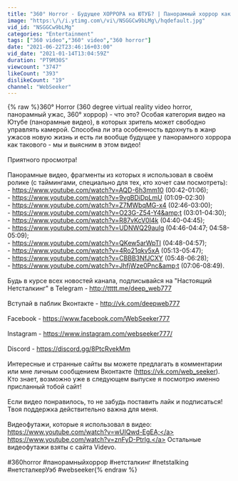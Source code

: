 ```yaml
---
title: "360° Horror - Будущее ХОРРОРА на ЮТУБ? | Панорамный хоррор как явление"
image: "https:\/\/i.ytimg.com\/vi\/NSGGCw9bLMg\/hqdefault.jpg"
vid_id: "NSGGCw9bLMg"
categories: "Entertainment"
tags: ["360 video","360° video","360 horror"]
date: "2021-06-22T23:46:16+03:00"
vid_date: "2021-01-14T13:04:59Z"
duration: "PT9M30S"
viewcount: "3747"
likeCount: "393"
dislikeCount: "19"
channel: "WebSeeker"
---
```

{% raw %}360° Horror (360 degree virtual reality video horror, панорамный ужас, 360° хоррор) - что это? Особая категория видео на Ютубе (панорамные видео), в которых зритель может свободно управлять камерой. Способна ли эта особенность вдохнуть в жанр ужасов новую жизнь и есть ли вообще будущее у панорамного хоррора как такового - мы и выясним в этом видео!<br /><br />Приятного просмотра!<br /><br />Панорамные видео, фрагменты из которых я использовал в своём ролике (с таймингами, специально для тех, кто хочет сам посмотреть):<br />- <a rel="nofollow" target="blank" href="https://www.youtube.com/watch?v=AQD-6h3mm10">https://www.youtube.com/watch?v=AQD-6h3mm10</a> (00:42-01:06);<br />- <a rel="nofollow" target="blank" href="https://www.youtube.com/watch?v=9vgBDiDpLmU">https://www.youtube.com/watch?v=9vgBDiDpLmU</a> (01:09-02:30)<br />- <a rel="nofollow" target="blank" href="https://www.youtube.com/watch?v=Z7MWbqMG-x4">https://www.youtube.com/watch?v=Z7MWbqMG-x4</a> (02:46-03:00);<br />- <a rel="nofollow" target="blank" href="https://www.youtube.com/watch?v=O23G-Z54-Y4&amp;t">https://www.youtube.com/watch?v=O23G-Z54-Y4&amp;t</a> (03:01-04:30);<br />- <a rel="nofollow" target="blank" href="https://www.youtube.com/watch?v=R87vKcV0l4k">https://www.youtube.com/watch?v=R87vKcV0l4k</a> (04:40-04:45);<br />- <a rel="nofollow" target="blank" href="https://www.youtube.com/watch?v=UDNWQ29aulg">https://www.youtube.com/watch?v=UDNWQ29aulg</a> (04:46-04:47; 04:58-05:09);<br />- <a rel="nofollow" target="blank" href="https://www.youtube.com/watch?v=QKew5arWpTI">https://www.youtube.com/watch?v=QKew5arWpTI</a> (04:48-04:57);<br />- <a rel="nofollow" target="blank" href="https://www.youtube.com/watch?v=4Ro21qkv5xA">https://www.youtube.com/watch?v=4Ro21qkv5xA</a> (05:13-05:47);<br />- <a rel="nofollow" target="blank" href="https://www.youtube.com/watch?v=CBBB3NfJCXY">https://www.youtube.com/watch?v=CBBB3NfJCXY</a> (05:48-06:28);<br />- <a rel="nofollow" target="blank" href="https://www.youtube.com/watch?v=JhfjWze0Pnc&amp;t">https://www.youtube.com/watch?v=JhfjWze0Pnc&amp;t</a> (07:06-08:49).<br /><br />Будь в курсе всех новостей канала, подписывайся на &quot;Настоящий Нетсталкинг&quot; в Telegram - <a rel="nofollow" target="blank" href="http://ttttt.me/deep_web777">http://ttttt.me/deep_web777</a><br /><br />Вступай в паблик Вконтакте - <a rel="nofollow" target="blank" href="http://vk.com/deepweb777">http://vk.com/deepweb777</a><br /><br />Facebook - <a rel="nofollow" target="blank" href="https://www.facebook.com/WebSeeker777">https://www.facebook.com/WebSeeker777</a><br /><br />Instagram - <a rel="nofollow" target="blank" href="https://www.instagram.com/webseeker777/">https://www.instagram.com/webseeker777/</a><br /><br />Discord - <a rel="nofollow" target="blank" href="https://discord.gg/8PtcRvekMm">https://discord.gg/8PtcRvekMm</a><br /><br />Интересные и странные сайты вы можете предлагать в комментарии или мне личным сообщением Вконтакте (<a rel="nofollow" target="blank" href="https://vk.com/web_seeker).">https://vk.com/web_seeker).</a> Кто знает, возможно уже в следующем выпуске я посмотрю именно присланный тобой сайт!<br /><br />Если видео понравилось, то не забудь поставить лайк и подписаться! Твоя поддержка действительно важна для меня.<br /><br />Видеофутажи, которые я использовал в видео: <a rel="nofollow" target="blank" href="https://www.youtube.com/watch?v=wUIQwd-EgEA;">https://www.youtube.com/watch?v=wUIQwd-EgEA;</a> <a rel="nofollow" target="blank" href="https://www.youtube.com/watch?v=znFyD-Ptrlg.">https://www.youtube.com/watch?v=znFyD-Ptrlg.</a> Остальные видеофутажи взяты с сайта Videvo.<br /><br />#360horror #панорамныйхоррор #нетсталкинг #netstalking #нетсталкерУэб #webseeker{% endraw %}
